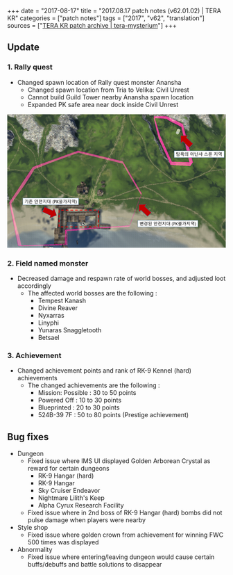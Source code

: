 +++
date = "2017-08-17"
title = "2017.08.17 patch notes (v62.01.02) | TERA KR"
categories = ["patch notes"]
tags = ["2017", "v62", "translation"]
sources = ["[TERA KR patch archive | tera-mysterium](/ko/patch/2017/v62-01-02)"]
+++

## Update

### **1.** Rally quest
- Changed spawn location of Rally quest monster Anansha
  - Changed spawn location from Tria to Velika: Civil Unrest
  - Cannot build Guild Tower nearby Anansha spawn location
  - Expanded PK safe area near dock inside Civil Unrest

![](/images/patch/v62-01-02_1.png)

### **2.** Field named monster
- Decreased damage and respawn rate of world bosses, and adjusted loot accordingly
  - The affected world bosses are the following :
    - Tempest Kanash
    - Divine Reaver
    - Nyxarras
    - Linyphi
    - Yunaras Snaggletooth
    - Betsael

### **3.** Achievement
- Changed achievement points and rank of RK-9 Kennel (hard) achievements
  - The changed achievements are the following :
    - Mission: Possible : 30 to 50 points
    - Powered Off : 10 to 30 points
    - Blueprinted : 20 to 30 points
    - 524B-39 7F : 50 to 80 points (Prestige achievement)

## Bug fixes

- Dungeon
  - Fixed issue where IMS UI displayed Golden Arborean Crystal as reward for certain dungeons
    - RK-9 Hangar (hard)
    - RK-9 Hangar
    - Sky Cruiser Endeavor
    - Nightmare Lilith's Keep
    - Alpha Cyrux Research Facility
  - Fixed issue where in 2nd boss of RK-9 Hangar (hard) bombs did not pulse damage when players were nearby
- Style shop
  - Fixed issue where golden crown from achievement for winning FWC 500 times was displayed
- Abnormality
  - Fixed issue where entering/leaving dungeon would cause certain buffs/debuffs and battle solutions to disappear
